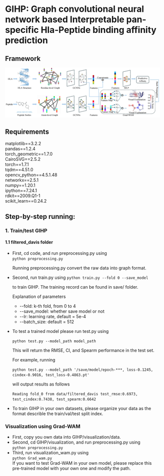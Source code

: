 # GIHP: Graph convolutional neural network based Interpretable pan-specific Hla-Peptide binding affinity prediction

## Framework
![Overall Framework of GIHP](https://github.com/sdustSu/GIHP/blob/main/Framework.jpg?raw=true)


## Requirements  

matplotlib==3.2.2  
pandas==1.2.4  
torch_geometric==1.7.0  
CairoSVG==2.5.2  
torch==1.7.1  
tqdm==4.51.0  
opencv_python==4.5.1.48  
networkx==2.5.1  
numpy==1.20.1  
ipython==7.24.1  
rdkit==2009.Q1-1  
scikit_learn==0.24.2  


## Step-by-step running:  

### 1. Train/test GIHP

#### 1.1 filtered_davis folder

- First, cd code, and run preprocessing.py using  
  `python preprocessing.py`  

  Running preprocessing.py convert the raw data into graph format.

- Second, run train.py using 
  `python train.py --fold 0 --save_model` 

  to train GIHP. The training record can be found in save/ folder.

  Explanation of parameters

  - --fold: k-th fold, from 0 to 4
  - --save_model: whether save model or not
  - --lr: learning rate, default =  5e-4
  - --batch_size: default = 512

- To test a trained model please run test.py using

  `python test.py --model_path model_path`

  This will return the RMSE, CI, and  Spearm performance in the test set.

  For example, running

  `python test.py --model_path '/save/model/epoch-***, loss-0.1245, cindex-0.9016, test_loss-0.4863.pt'`

  will output results as follows

  `Reading fold_0 from data/filtered_davis
  test_rmse:0.6973, test_cindex:0.7438, test_spearm:0.6642`

* To train GIHP in your own datasets, please organize your data as the format describle the train/val/test split index.



### Visualization using Grad-WAM


- First, copy you own data into GIHP/visualization/data.  
- Second, cd GIHP/visualization, and run preprocessing.py using  
  `python preprocessing.py`  
- Third, run visualization_wam.py using  
  `python Grad_wam.py`  
If you want to test Grad-WAM in your own model, please replace this pre-trained model with your own one and modify the path.

